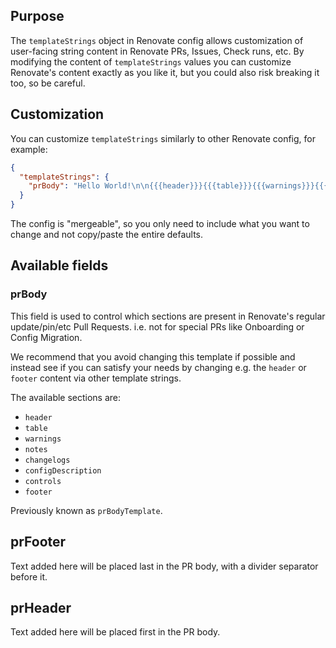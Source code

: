 ## Purpose

The `templateStrings` object in Renovate config allows customization of user-facing string content in Renovate PRs, Issues, Check runs, etc.
By modifying the content of `templateStrings` values you can customize Renovate's content exactly as you like it, but you could also risk breaking it too, so be careful.

## Customization

You can customize `templateStrings` similarly to other Renovate config, for example:

```json
{
  "templateStrings": {
    "prBody": "Hello World!\n\n{{{header}}}{{{table}}}{{{warnings}}}{{{notes}}}{{{controls}}}{{{footer}}}"
  }
}
```

The config is "mergeable", so you only need to include what you want to change and not copy/paste the entire defaults.

## Available fields

### prBody

This field is used to control which sections are present in Renovate's regular update/pin/etc Pull Requests.
i.e. not for special PRs like Onboarding or Config Migration.

We recommend that you avoid changing this template if possible and instead see if you can satisfy your needs by changing e.g. the `header` or `footer` content via other template strings.

The available sections are:

- `header`
- `table`
- `warnings`
- `notes`
- `changelogs`
- `configDescription`
- `controls`
- `footer`

Previously known as `prBodyTemplate`.

## prFooter

Text added here will be placed last in the PR body, with a divider separator before it.

## prHeader

Text added here will be placed first in the PR body.
